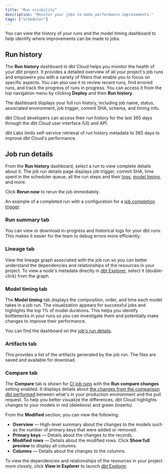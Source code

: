 ```yaml
---
title: "Run visibility"
description: "Monitor your jobs to make performance improvements."
tags: ["scheduler"]
---
```


You can view the history of your runs and the model timing dashboard to help identify where improvements can be made to jobs.


## Run history

The **Run history** dashboard in dbt Cloud helps you monitor the health of your dbt project. It provides a detailed overview of all your project's job runs and empowers you with a variety of filters that enable you to focus on specific aspects. You can also use it to review recent runs, find errored runs, and track the progress of runs in progress. You can access it from the top navigation menu by clicking **Deploy** and then **Run history**. 

The dashboard displays your full run history, including job name, status, associated environment, job trigger, commit SHA, schema, and timing info. 

dbt Cloud developers can access their run history for the last 365 days through the dbt Cloud user interface (UI) and API.

dbt Labs limits self-service retrieval of run history metadata to 365 days to improve dbt Cloud's performance.

<Lightbox src="/img/docs/dbt-cloud/deployment/run-history.png" width="85%" title="Run history dashboard allows you to monitor the health of your dbt project and displays jobs, job status, environment, timing, and more."/>

## Job run details

From the **Run history** dashboard, select a run to view complete details about it. The job run details page displays job trigger, commit SHA, time spent in the scheduler queue, all the run steps and their [logs](#access-logs), [model timing](#model-timing), and more. 

Click **Rerun now** to rerun the job immediately. 

An example of a completed run with a configuration for a [job completion trigger](/docs/deploy/deploy-jobs#trigger-on-job-completion):

<Lightbox src="/img/docs/dbt-cloud/deployment/example-job-details.png" width="65%" title="Example of run details" />

### Run summary tab

You can view or download in-progress and historical logs for your dbt runs. This makes it easier for the team to debug errors more efficiently.

<Lightbox src="/img/docs/dbt-cloud/deployment/access-logs.gif" width="85%" title="Access logs for run steps" />

### Lineage tab

View the lineage graph associated with the job run so you can better understand the dependencies and relationships of the resources in your project. To view a node's metadata directly in [dbt Explorer](/docs/collaborate/explore-projects), select it (double-click) from the graph. 

<Lightbox src="/img/docs/collaborate/dbt-explorer/explorer-from-lineage.gif" width="85%" title="Example of accessing dbt Explorer from the Lineage tab" />

### Model timing tab <Lifecycle status="team,enterprise" /> 

The **Model timing** tab displays the composition, order, and time each model takes in a job run. The visualization appears for successful jobs and highlights the top 1% of model durations. This helps you identify bottlenecks in your runs so you can investigate them and potentially make changes to improve their performance. 

You can find the dashboard on the [job's run details](#job-run-details). 

<Lightbox src="/img/docs/dbt-cloud/model-timing.png" width="85%" title="The Model timing tab displays the top 1% of model durations and visualizes model bottlenecks" />

### Artifacts tab

This provides a list of the artifacts generated by the job run. The files are saved and available for download.

<Lightbox src="/img/docs/dbt-cloud/example-artifacts-tab.png" width="85%" title="Example of the Artifacts tab" />

### Compare tab <Lifecycle status="beta"/>

The **Compare** tab is shown for [CI job runs](/docs/deploy/ci-jobs) with the **Run compare changes** setting enabled. It displays details about [the changes from the comparison dbt performed](/docs/deploy/continuous-integration#compare-changes) between what's in your production environment and the pull request. To help you better visualize the differences, dbt Cloud highlights changes to your models in red (deletions) and green (inserts).

From the **Modified** section, you can view the following:

- **Overview** &mdash; High-level summary about the changes to the models such as the number of primary keys that were added or removed. 
- **Primary keys** &mdash; Details about the changes to the records.
- **Modified rows** &mdash; Details about the modified rows. Click **Show full preview** to display all columns.
- **Columns** &mdash; Details about the changes to the columns. 

To view the dependencies and relationships of the resources in your project more closely, click **View in Explorer** to launch [dbt Explorer](/docs/collaborate/explore-projects). 

<Lightbox src="/img/docs/dbt-cloud/example-ci-compare-changes-tab.png" width="85%" title="Example of the Compare tab" />

